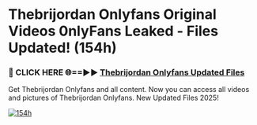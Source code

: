 # Thebrijordan Onlyfans Original Videos 0nlyFans Leaked - Files Updated! (154h)

<h3>🔴 CLICK HERE 🌐==►► <a href="https://tinyurl.com/2m67pmp6" rel="nofollow">Thebrijordan Onlyfans Updated Files</a></h3>

Get Thebrijordan Onlyfans and all content. Now you can access all videos and pictures of Thebrijordan Onlyfans. New Updated Files 2025!

[![154h](https://i.imgur.com/H4QAA4z.gif)](https://tinyurl.com/2m67pmp6)